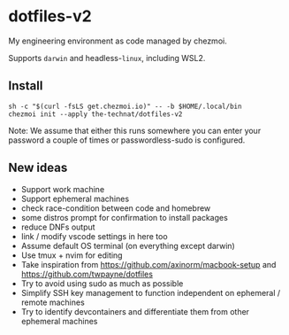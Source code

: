 # dotfiles-v2

My engineering environment as code managed by chezmoi.

Supports `darwin` and headless-`linux`, including WSL2.

## Install

```console
sh -c "$(curl -fsLS get.chezmoi.io)" -- -b $HOME/.local/bin
chezmoi init --apply the-technat/dotfiles-v2
```

Note: We assume that either this runs somewhere you can enter your password a couple of times or passwordless-sudo is configured.

## New ideas
- Support work machine
- Support ephemeral machines
- check race-condition between code and homebrew
- some distros prompt for confirmation to install packages
- reduce DNFs output
- link / modify vscode settings in here too
- Assume default OS terminal (on everything except darwin)
- Use tmux + nvim for editing 
- Take inspiration from https://github.com/axinorm/macbook-setup and https://github.com/twpayne/dotfiles
- Try to avoid using sudo as much as possible
- Simplify SSH key management to function independent on ephemeral / remote machines
- Try to identify devcontainers and differentiate them from other ephemeral machines

